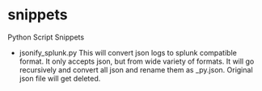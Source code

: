 # snippets
Python Script Snippets

- jsonify_splunk.py
This will convert json logs to splunk compatible format. It only accepts json, but from wide variety of formats.
It will go recursively and convert all json and rename them as \_py.json. Original json file will get deleted.
